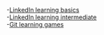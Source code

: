 -[LinkedIn learning basics ](https://www.linkedin.com/learning/git-essential-training-the-basics)  
-[LinkedIn learning intermediate](https://www.linkedin.com/learning/git-intermediate-techniques)  
-[Git learning games](https://learngitbranching.js.org/)
